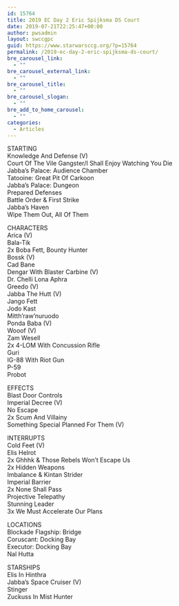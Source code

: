 ```yaml
---
id: 15764
title: 2019 EC Day 2 Eric Spijksma DS Court
date: 2019-07-21T22:25:47+00:00
author: pwsadmin
layout: swccgpc
guid: https://www.starwarsccg.org/?p=15764
permalink: /2019-ec-day-2-eric-spijksma-ds-court/
bre_carousel_link:
  - ""
bre_carousel_external_link:
  - ""
bre_carousel_title:
  - ""
bre_carousel_slogan:
  - ""
bre_add_to_home_carousel:
  - ""
categories:
  - Articles
---
```

STARTING  
Knowledge And Defense (V)  
Court Of The Vile Gangster/I Shall Enjoy Watching You Die  
Jabba&#8217;s Palace: Audience Chamber  
Tatooine: Great Pit Of Carkoon  
Jabba&#8217;s Palace: Dungeon  
Prepared Defenses  
Battle Order & First Strike  
Jabba&#8217;s Haven  
Wipe Them Out, All Of Them

CHARACTERS  
Arica (V)  
Bala-Tik  
2x Boba Fett, Bounty Hunter  
Bossk (V)  
Cad Bane  
Dengar With Blaster Carbine (V)  
Dr. Chelli Lona Aphra  
Greedo (V)  
Jabba The Hutt (V)  
Jango Fett  
Jodo Kast  
Mitth&#8217;raw&#8217;nuruodo  
Ponda Baba (V)  
Wooof (V)  
Zam Wesell  
2x 4-LOM With Concussion Rifle  
Guri  
IG-88 With Riot Gun  
P-59  
Probot

EFFECTS  
Blast Door Controls  
Imperial Decree (V)  
No Escape  
2x Scum And Villainy  
Something Special Planned For Them (V)

INTERRUPTS  
Cold Feet (V)  
Elis Helrot  
2x Ghhhk & Those Rebels Won&#8217;t Escape Us  
2x Hidden Weapons  
Imbalance & Kintan Strider  
Imperial Barrier  
2x None Shall Pass  
Projective Telepathy  
Stunning Leader  
3x We Must Accelerate Our Plans

LOCATIONS  
Blockade Flagship: Bridge  
Coruscant: Docking Bay  
Executor: Docking Bay  
Nal Hutta

STARSHIPS  
Elis In Hinthra  
Jabba&#8217;s Space Cruiser (V)  
Stinger  
Zuckuss In Mist Hunter